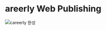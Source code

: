 # areerly Web Publishing

![careerly 완성](https://user-images.githubusercontent.com/89058210/135961792-e9e4bfa7-e171-4ccd-83fe-09637dc4ab09.jpg)
